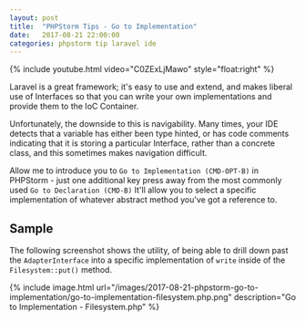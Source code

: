 ```yaml
---
layout: post
title:  "PHPStorm Tips - Go to Implementation"
date:   2017-08-21 22:00:00
categories: phpstorm tip laravel ide
---
```

{% include youtube.html video="C0ZExLjMawo" style="float:right" %}

Laravel is a great framework; it's easy to use and extend, and makes liberal
use of Interfaces so that you can write your own implementations and provide
them to the IoC Container.

Unfortunately, the downside to this is navigability. Many times, your IDE detects
that a variable has either been type hinted, or has code comments indicating that
it is storing a particular Interface, rather than a concrete class, and this
sometimes makes navigation difficult.

Allow me to introduce you to `Go to Implementation (CMD-OPT-B)` in PHPStorm -
just one additional key press away from the most commonly used `Go to Declaration (CMD-B)`
It'll allow you to select a specific implementation of whatever abstract method
you've got a reference to.

<!--more-->

## Sample

The following screenshot shows the utility, of being able to drill down past
the `AdapterInterface` into a specific implementation of `write` inside of
the `Filesystem::put()` method.

{% include image.html url="/images/2017-08-21-phpstorm-go-to-implementation/go-to-implementation-filesystem.php.png" description="Go to Implementation - Filesystem.php" %}
